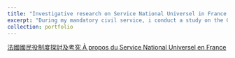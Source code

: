 ```yaml
---
title: "Investigative research on Service National Universel in France (in mandarin)"
excerpt: "During my mandatory civil service, i conduct a study on the General National Service in France<br/><img src='/images/logo_snu.png' width='540'>"
collection: portfolio
---
```



[法國國民役制度探討及考究 À propos du Service National Universel en France](/files/rapport_service_national_francais.pdf)
